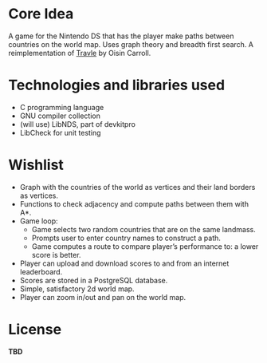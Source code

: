 # Core Idea
A game for the Nintendo DS that has the player make paths between countries on the world map. Uses graph theory and breadth first search.
A reimplementation of [Travle](https://imois.in/games/travle/) by Oisin Carroll.
# Technologies and libraries used
- C programming language
- GNU compiler collection
- (will use) LibNDS, part of devkitpro
- LibCheck for unit testing 
# Wishlist
- Graph with the countries of the world as vertices and their land borders as vertices.
- Functions to check adjacency and compute paths between them with A*.
- Game loop:
  - Game selects two random countries that are on the same landmass.
  - Prompts user to enter country names to construct a path.
  - Game computes a route to compare player’s performance to: a lower score is better.
- Player can upload and download scores to and from an internet leaderboard.
- Scores are stored in a PostgreSQL database.
- Simple, satisfactory 2d world map.
- Player can zoom in/out and pan on the world map.
# License
**TBD**
